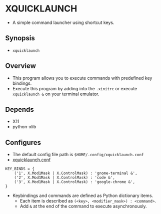 # XQUICKLAUNCH
- A simple command launcher using shortcut keys.

## Synopsis
- `xquicklaunch`

## Overview
- This program allows you to execute commands with predefined key bindings.
- Execute this program by adding into the `.xinitrc` or execute `xquicklaunch &` on your terminal emulator.

## Depends
- X11
- python-xlib

## Configures
- The default config file path is `$HOME/.config/xquicklaunch.conf`
- [xquicklaunch.conf](./xquicklaunch.conf)

```
KEY_BINDS = {
    ('1', X.Mod1Mask | X.ControlMask) : 'gnome-terminal &',
    ('2', X.Mod1Mask | X.ControlMask) : 'code &',
    ('3', X.Mod1Mask | X.ControlMask) : 'google-chrome &',
}
```

- Keybindings and commands are defined as Python dictionary items.
  - Each item is described as `(<key>, <modifier_mask>) : <command>`.
  - Add `&` at the end of the command to execute asynchronously.
